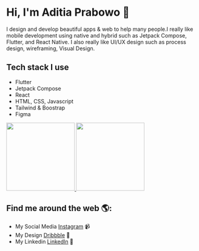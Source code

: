 # Hi, I'm Aditia Prabowo 👋 

I design and develop beautiful apps & web to help many people.I really like mobile development using native and hybrid such as Jetpack Compose, Flutter, and React Native. I also really like UI/UX design such as process design, wireframing, Visual Design.

## Tech stack I use
* Flutter
* Jetpack Compose
* React
* HTML, CSS, Javascript
* Tailwind & Boostrap
* Figma

<a href="https://github.com/aditiaprabowo3">
  <img height="180em" src="https://github-readme-stats-eight-theta.vercel.app/api?username=aditiaprabowo3&show_icons=true&theme=algolia&include_all_commits=true&count_private=true"/>
  <img height="180em" src="https://github-readme-stats-eight-theta.vercel.app/api/top-langs/?username=aditiaprabowo3&layout=compact&langs_count=8&theme=algolia"/>
</a>

## Find me around the web 🌎: 
- My Social Media <a href="https://www.instagram.com/aditia_design">Instagram</a> 📹 
- My Design <a href="https://dribbble.com/aditiaprabowo"> Dribbble</a> 🏓
- My Linkedin <a href="https://www.linkedin.com/in/aditia-prabowo-109a00228/">LinkedIn</a> 💼
